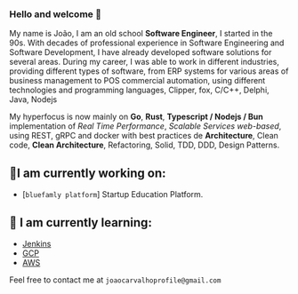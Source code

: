 ### Hello and welcome 👋

My name is João, I am an old school **Software Engineer**, I started in the 90s. With decades of professional experience in Software Engineering and Software Development, I have already developed software solutions for several areas. During my career, I was able to work in different industries, providing different types of software, from ERP systems for various areas of business management to POS commercial automation, using different technologies and programming languages, Clipper, fox, C/C++, Delphi, Java, Nodejs

My hyperfocus is now mainly on **Go**, **Rust**, **Typescript / Nodejs / Bun** implementation of _Real Time Performance_, _Scalable Services web-based_, using REST, gRPC and docker with best practices de **Architecture**, Clean code, **Clean Architecture**, Refactoring, Solid, TDD, DDD, Design Patterns.

## 🔭I am currently working on:

- [`bluefamly platform`] Startup Education Platform.

## 🌱 I am currently learning:

- [Jenkins](https://www.jenkins.io/)
- [GCP](https://cloud.google.com/)
- [AWS](https://aws.amazon.com/pt/)

Feel free to contact me at `joaocarvalhoprofile@gmail.com`
